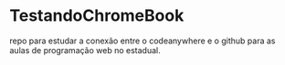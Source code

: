 # TestandoChromeBook
repo para estudar a conexão entre o codeanywhere e o github para as aulas de programação web no estadual.
